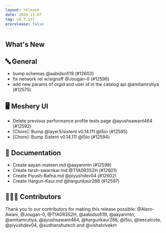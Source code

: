 ```yaml
---
layout: release
date: 2024-11-07
tag: v0.7.137
prerelease: false
---
```


## What's New
## 🔤 General
- bump schemas @aabidsofi19 (#12603)
- fix network rel w/signoff @Jougan-0 (#12596)
- add new params of orgid and user id in the catalog api @amitamrutiya (#12575)

## 🖥 Meshery UI

- Delete previous performance profile tests page @ayushsawant464 (#12592)
- [Chore]: Bump @layer5/sistent v0.14.111 @l5io (#12595)
- [Chore]: Bump Sistent v0.14.111 @l5io (#12594)

## 📖 Documentation

- Create aayan-mateen.md @aayanmtn (#12598)
- Create tarsh-swarnkar.md @T1A0R3S2H (#12601)
- Create Piyush-Bafna.md @piyushdev04 (#12602)
- Create Hargun-Kaur.md @hargunkaur286 (#12597)

## 👨🏽‍💻 Contributors

Thank you to our contributors for making this release possible:
@Alero-Awani, @Jougan-0, @T1A0R3S2H, @aabidsofi19, @aayanmtn, @amitamrutiya, @ayushsawant464, @hargunkaur286, @l5io, @leecalcote, @piyushdev04, @sudhanshutech and @vishalvivekm

